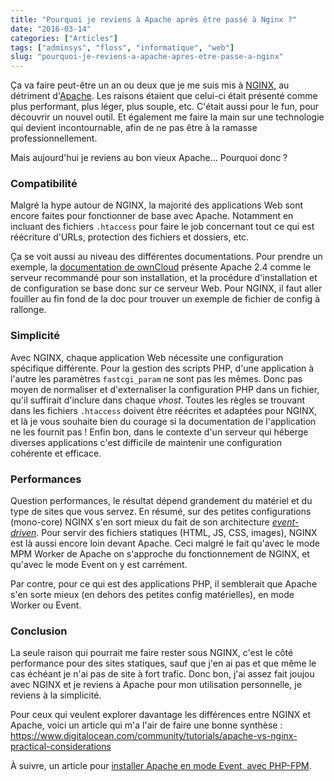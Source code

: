 ```yaml
---
title: "Pourquoi je reviens à Apache après être passé à Nginx ?"
date: "2016-03-14"
categories: ["Articles"]
tags: ["adminsys", "floss", "informatique", "web"]
slug: "pourquoi-je-reviens-a-apache-apres-etre-passe-a-nginx"
---
```


Ça va faire peut-être un an ou deux que je me suis mis à [NGINX](http://nginx.org/), au détriment d'[Apache](http://httpd.apache.org/). Les raisons étaient que celui-ci était présenté comme plus performant, plus léger, plus souple, etc. C'était aussi pour le fun, pour découvrir un nouvel outil. Et également me faire la main sur une technologie qui devient incontournable, afin de ne pas être à la ramasse professionnellement.

Mais aujourd'hui je reviens au bon vieux Apache… Pourquoi donc ?

### Compatibilité

Malgré la hype autour de NGINX, la majorité des applications Web sont encore faites pour fonctionner de base avec Apache. Notamment en incluant des fichiers `.htaccess` pour faire le job concernant tout ce qui est réécriture d'URLs, protection des fichiers et dossiers, etc.

Ça se voit aussi au niveau des différentes documentations. Pour prendre un exemple, la [documentation de ownCloud](https://doc.owncloud.org/) présente Apache 2.4 comme le serveur recommandé pour son installation, et la procédure d'installation et de configuration se base donc sur ce serveur Web. Pour NGINX, il faut aller fouiller au fin fond de la doc pour trouver un exemple de fichier de config à rallonge.

### Simplicité

Avec NGINX, chaque application Web nécessite une configuration spécifique différente. Pour la gestion des scripts PHP, d'une application à l'autre les paramètres `fastcgi_param` ne sont pas les mêmes. Donc pas moyen de normaliser et d'externaliser la configuration PHP dans un fichier, qu'il suffirait d'inclure dans chaque *vhost*. Toutes les règles se trouvant dans les fichiers `.htaccess` doivent être réécrites et adaptées pour NGINX, et là je vous souhaite bien du courage si la documentation de l'application ne les fournit pas ! Enfin bon, dans le contexte d'un serveur qui héberge diverses applications c'est difficile de maintenir une configuration cohérente et efficace.

### Performances

Question performances, le résultat dépend grandement du matériel et du type de sites que vous servez. En résumé, sur des petites configurations (mono-core) NGINX s'en sort mieux du fait de son architecture *[event-driven](https://fr.wikipedia.org/wiki/Architecture_orient%C3%A9e_%C3%A9v%C3%A8nements)*. Pour servir des fichiers statiques (HTML, JS, CSS, images), NGINX est là aussi encore loin devant Apache. Ceci malgré le fait qu'avec le mode MPM Worker de Apache on s'approche du fonctionnement de NGINX, et qu'avec le mode Event on y est carrément.

Par contre, pour ce qui est des applications PHP, il semblerait que Apache s'en sorte mieux (en dehors des petites config matérielles), en mode Worker ou Event.

### Conclusion

La seule raison qui pourrait me faire rester sous NGINX, c'est le côté performance pour des sites statiques, sauf que j'en ai pas et que même le cas échéant je n'ai pas de site à fort trafic. Donc bon, j'ai assez fait joujou avec NGINX et je reviens à Apache pour mon utilisation personnelle, je reviens à la simplicité.

Pour ceux qui veulent explorer davantage les différences entre NGINX et Apache, voici un article qui m'a l'air de faire une bonne synthèse : <https://www.digitalocean.com/community/tutorials/apache-vs-nginx-practical-considerations>

À suivre, un article pour [installer Apache en mode Event, avec PHP-FPM](https://blog.karolak.fr/2016/03/14/apache-mode-event-et-php-fpm/).
